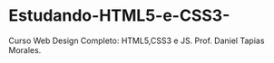 # Estudando-HTML5-e-CSS3-
Curso Web Design Completo: HTML5,CSS3 e JS. Prof. Daniel Tapias Morales. 
